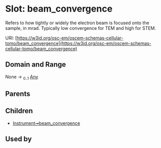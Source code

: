 
# Slot: beam_convergence

Refers to how tightly or widely the electron beam is focused onto the sample, in mrad. Typically low convergence for TEM and high for STEM.

URI: [https://w3id.org/osc-em/oscem-schemas-cellular-tomo/beam_convergence](https://w3id.org/osc-em/oscem-schemas-cellular-tomo/beam_convergence)


## Domain and Range

None &#8594;  <sub>0..1</sub> [Any](Any.md)

## Parents


## Children

 *  [Instrument➞beam_convergence](Instrument_beam_convergence.md)

## Used by

